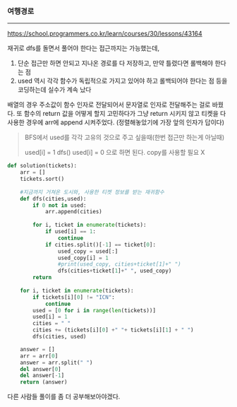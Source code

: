 ### 여행경로
---

https://school.programmers.co.kr/learn/courses/30/lessons/43164

재귀로 dfs를 돌면서 풀어야 한다는 접근까지는 가능했는데,
1. 단순 접근만 하면 안되고 지나온 경로를 다 저장하고, 만약 틀렸다면 롤백해야 한다는 점
2. used 역시 각각 함수가 독립적으로 가지고 있어야 하고 롤백되어야 한다는 점 등을 코딩하는데 실수가 계속 났다

배열의 경우 주소값이 함수 인자로 전달되어서 문자열로 인자로 전달해주는 걸로 바꿨다. 또 함수의 return 값을 어떻게 할지 고민하다가
그냥 return 시키지 않고 티켓을 다 사용한 경우에 arr에 append 시켜주었다. (정렬해놓았기에 가장 앞의 인자가 답이다)

> BFS에서 used를 각각 고유의 것으로 주고 싶을때(한번 접근만 하는게 아닐때)
> 
> used[i] = 1
> dfs()
> used[i] = 0 으로 하면 된다. copy를 사용할 필요 X

```python
def solution(tickets):
    arr = []
    tickets.sort()
    
    #지금까지 거쳐온 도시와, 사용한 티켓 정보를 받는 재귀함수
    def dfs(cities,used):
        if 0 not in used:
            arr.append(cities)
            
        for i, ticket in enumerate(tickets):
            if used[i] == 1:
                continue
            if cities.split()[-1] == ticket[0]:
                used_copy = used[:]
                used_copy[i] = 1
                #print(used_copy, cities+ticket[1]+" ")
                dfs(cities+ticket[1]+" ", used_copy)
        return
    
    for i, ticket in enumerate(tickets):
        if tickets[i][0] != "ICN":
            continue
        used = [0 for i in range(len(tickets))]
        used[i] = 1
        cities = " "
        cities += (tickets[i][0] +" "+ tickets[i][1] + " ")
        dfs(cities, used)

    answer = []
    arr = arr[0]
    answer = arr.split(" ")
    del answer[0]
    del answer[-1]
    return (answer)
```

다른 사람들 풀이를 좀 더 공부해보아야겠다. 
